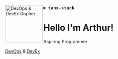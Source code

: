
<img align="left" alt="DevOps & DevEx Gopher" title="DevOps & DevEx Gopher" src="https://media2.giphy.com/media/pmuXt3YfyhOBi63Ijl/giphy.gif" width="120px"/>

<details align="left">
<summary> <b> <samp> tanx-stack </samp></b></summary>
<p align="left">
  <img src="https://skillicons.dev/icons?i=python,go,ts,rails" width="30%" />
</p>
<p align="left">
  <img src="https://skillicons.dev/icons?i=,kubernetes,docker," width="30%" />
</p>
<p align="left">
  <img src="https://skillicons.dev/icons?i=,gcp,linux," width="30%" />
</p>

</details>

# Hello I'm Arthur! 

Aspiring Programmer

[DevOps](https://about.gitlab.com/topics/devops/) & [DevEx](https://microsoft.github.io/code-with-engineering-playbook/developer-experience)

<br />
